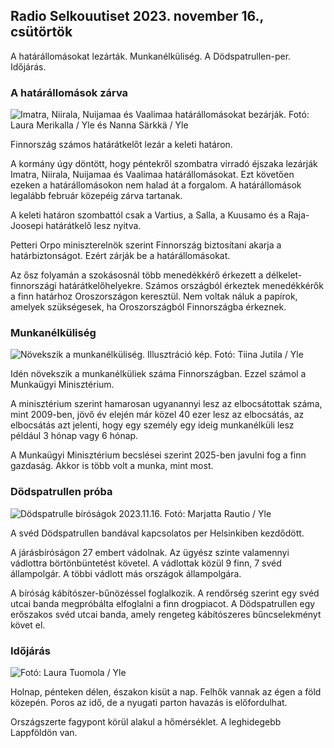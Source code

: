 ## Radio Selkouutiset 2023. november 16., csütörtök

A határállomásokat lezárták. Munkanélküliség. A Dödspatrullen-per. Időjárás.

### A határállomások zárva

![Imatra, Niirala, Nuijamaa és Vaalimaa határállomásokat bezárják. Fotó: Laura Merikalla / Yle és Nanna Särkkä / Yle](https://images.cdn.yle.fi/image/upload/c_crop,h_1215,w_2161,x_0,y_943/ar_1.777777777777777,c_fill,g620,wh_g6270,wh_/dpr_1.0/q_auto:eco/f_auto/fl_lossy/v1700138081/39-1201615655605bd910f3)

Finnország számos határátkelőt lezár a keleti határon.

A kormány úgy döntött, hogy péntekről szombatra virradó éjszaka lezárják Imatra, Niirala, Nuijamaa és Vaalimaa határállomásokat. Ezt követően ezeken a határállomásokon nem halad át a forgalom. A határállomások legalább február közepéig zárva tartanak.

A keleti határon szombattól csak a Vartius, a Salla, a Kuusamo és a Raja-Joosepi határátkelő lesz nyitva.

Petteri Orpo miniszterelnök szerint Finnország biztosítani akarja a határbiztonságot. Ezért zárják be a határállomásokat.

Az ősz folyamán a szokásosnál több menedékkérő érkezett a délkelet-finnországi határátkelőhelyekre. Számos országból érkeztek menedékkérők a finn határhoz Oroszországon keresztül. Nem voltak náluk a papírok, amelyek szükségesek, ha Oroszországból Finnországba érkeznek.

### Munkanélküliség

![Növekszik a munkanélküliség. Illusztráció kép. Fotó: Tiina Jutila / Yle](https://images.cdn.yle.fi/image/upload/c_crop,h_3007,w_5346,x_0,y_409/ar_1.7777777777777777,c_fill,g_faces,h_6275./d_1275,/dq_auto:eco/f_auto/fl_lossy/v1636455286/39-7675556012f34491801)

Idén növekszik a munkanélküliek száma Finnországban. Ezzel számol a Munkaügyi Minisztérium.

A minisztérium szerint hamarosan ugyanannyi lesz az elbocsátottak száma, mint 2009-ben, jövő év elején már közel 40 ezer lesz az elbocsátás, az elbocsátás azt jelenti, hogy egy személy egy ideig munkanélküli lesz például 3 hónap vagy 6 hónap.

A Munkaügyi Minisztérium becslései szerint 2025-ben javulni fog a finn gazdaság. Akkor is több volt a munka, mint most.

### Dödspatrullen próba

![Dödspatrulle bíróságok 2023.11.16. Fotó: Marjatta Rautio / Yle](https://images.cdn.yle.fi/image/upload/c_crop,h_2295,w_4080,x_0,y_278/ar_1.777777777777777,c_fill,g_faces/,h_pr610/w_pr_670/q_auto:eco/f_auto/fl_lossy/v1700137634/39-12015276555f550196e3)

A svéd Dödspatrullen bandával kapcsolatos per Helsinkiben kezdődött.

A járásbíróságon 27 embert vádolnak. Az ügyész szinte valamennyi vádlottra börtönbüntetést követel. A vádlottak közül 9 finn, 7 svéd állampolgár. A többi vádlott más országok állampolgára.

A bíróság kábítószer-bűnözéssel foglalkozik. A rendőrség szerint egy svéd utcai banda megpróbálta elfoglalni a finn drogpiacot. A Dödspatrullen egy erőszakos svéd utcai banda, amely rengeteg kábítószeres bűncselekményt követ el.

### Időjárás

![ Fotó: Laura Tuomola / Yle](https://images.cdn.yle.fi/image/upload/c_crop,h_1080,w_1919,x_0,y_0/ar_1.7777777777777777,c_fill,g_faces,h_1210,/wd_12150/q_auto:eco/f_auto/fl_lossy/v1700136474/39-1201617655606029adf4)

Holnap, pénteken délen, északon kisüt a nap. Felhők vannak az égen a föld közepén. Poros az idő, de a nyugati parton havazás is előfordulhat.

Országszerte fagypont körül alakul a hőmérséklet. A leghidegebb Lappföldön van.